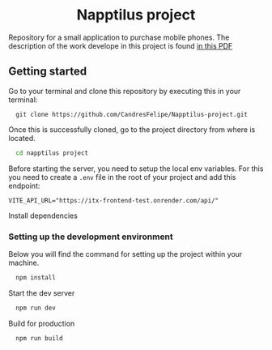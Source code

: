 <h1 align="center">Napptilus project</h1>

Repository for a small application to purchase mobile phones. The description of the work  develope in this project is found [in this PDF](Reto_Frontend.pdf)

## Getting started

Go to your terminal and clone this repository by executing this in your terminal:
```
  git clone https://github.com/CandresFelipe/Napptilus-project.git
```

Once this is successfully cloned, go to the project directory from where is located.

```bash
  cd napptilus project
```
Before starting the server, you need to setup the local env variables. For this you need to create a `.env` file in the root of your project
and add this endpoint:

```
VITE_API_URL="https://itx-frontend-test.onrender.com/api/"
```

Install dependencies

### Setting up the development environment

Below you will find the command for setting up the project within your machine.

```bash
  npm install
```

Start the dev server

```bash
  npm run dev
```

Build for production

```bash
  npm run build
```